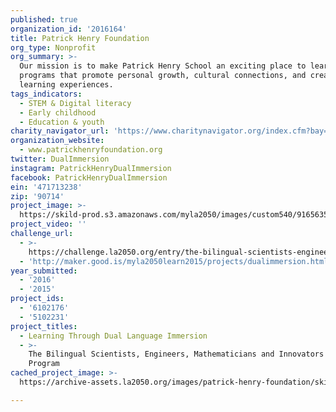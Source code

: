 ```yaml
---
published: true
organization_id: '2016164'
title: Patrick Henry Foundation
org_type: Nonprofit
org_summary: >-
  Our mission is to make Patrick Henry School an exciting place to learn through
  programs that promote personal growth, cultural connections, and creative
  learning experiences.
tags_indicators:
  - STEM & Digital literacy
  - Early childhood
  - Education & youth
charity_navigator_url: 'https://www.charitynavigator.org/index.cfm?bay=search.profile&ein=471713238'
organization_website:
  - www.patrickhenryfoundation.org
twitter: DualImmersion
instagram: PatrickHenryDualImmersion
facebook: PatrickHenryDualImmersion
ein: '471713238'
zip: '90714'
project_image: >-
  https://skild-prod.s3.amazonaws.com/myla2050/images/custom540/9165635165741-team90.JPG
project_video: ''
challenge_url:
  - >-
    https://challenge.la2050.org/entry/the-bilingual-scientists-engineers-mathematicians-and-innovators-semi-program
  - 'http://maker.good.is/myla2050learn2015/projects/dualimmersion.html'
year_submitted:
  - '2016'
  - '2015'
project_ids:
  - '6102176'
  - '5102231'
project_titles:
  - Learning Through Dual Language Immersion
  - >-
    The Bilingual Scientists, Engineers, Mathematicians and Innovators (SEMI)
    Program
cached_project_image: >-
  https://archive-assets.la2050.org/images/patrick-henry-foundation/skild-prod.s3.amazonaws.com/myla2050/images/custom540/9165635165741-team90.JPG

---
```

